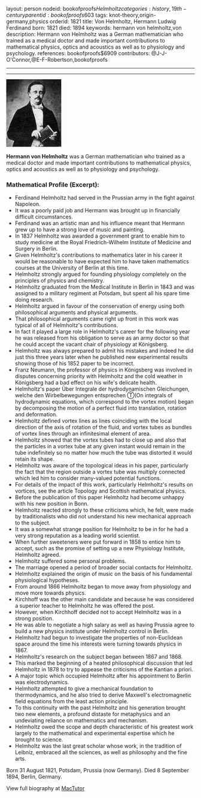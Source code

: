 layout: person
nodeid: bookofproofs$Helmholtz
categories: history,19th-century
parentid: bookofproofs$603
tags: knot-theory,origin-germany,physics
orderid: 1821
title: Von Helmholtz, Hermann Ludwig Ferdinand
born: 1821
died: 1894
keywords: hermann von helmholtz,von
description: Hermann von Helmholtz was a German mathematician who trained as a medical doctor and made important contributions to mathematical physics, optics and acoustics as well as to physiology and psychology.
references: bookofproofs$6909
contributors: @J-J-O'Connor,@E-F-Robertson,bookofproofs

---



---

![Helmholtz.jpg](https://github.com/bookofproofs/bookofproofs.github.io/blob/main/_sources/_assets/images/portraits/Helmholtz.jpg?raw=true)

**Hermann von Helmholtz** was a German mathematician who trained as a medical doctor and made important contributions to mathematical physics, optics and acoustics as well as to physiology and psychology.

### Mathematical Profile (Excerpt):
* Ferdinand Helmholtz had served in the Prussian army in the fight against Napoleon.
* It was a poorly paid job and Hermann was brought up in financially difficult circumstances.
* Ferdinand was an artistic man and his influence meant that Hermann grew up to have a strong love of music and painting.
* In 1837 Helmholtz was awarded a government grant to enable him to study medicine at the Royal Friedrich-Wilhelm Institute of Medicine and Surgery in Berlin.
* Given Helmholtz's contributions to mathematics later in his career it would be reasonable to have expected him to have taken mathematics courses at the University of Berlin at this time.
* Helmholtz strongly argued for founding physiology completely on the principles of physics and chemistry.
* Helmholtz graduated from the Medical Institute in Berlin in 1843 and was assigned to a military regiment at Potsdam, but spent all his spare time doing research.
* Helmholtz argued in favour of the conservation of energy using both philosophical arguments and physical arguments.
* That philosophical arguments came right up front in this work was typical of all of Helmholtz's contributions.
* In fact it played a large role in Helmholtz's career for the following year he was released from his obligation to serve as an army doctor so that he could accept the vacant chair of physiology at Königsberg.
* Helmholtz was always prepared to admit his mistakes and indeed he did just this three years later when he published new experimental results showing those of his 1852 paper to be incorrect.
* Franz Neumann, the professor of physics in Königsberg was involved in disputes concerning priority with Helmholtz and the cold weather in Königsberg had a bad effect on his wife's delicate health.
* Helmholtz's paper Über Integrale der hydrodynamischen Gleichungen, welche den Wirbelbewegungen entsprechen Ⓣ(On integrals of hydrodynamic equations, which correspond to the vortex motion) began by decomposing the motion of a perfect fluid into translation, rotation and deformation.
* Helmholtz defined vortex lines as lines coinciding with the local direction of the axis of rotation of the fluid, and vortex tubes as bundles of vortex lines through an infinitesimal element of area.
* Helmholtz showed that the vortex tubes had to close up and also that the particles in a vortex tube at any given instant would remain in the tube indefinitely so no matter how much the tube was distorted it would retain its shape.
* Helmholtz was aware of the topological ideas in his paper, particularly the fact that the region outside a vortex tube was multiply connected which led him to consider many-valued potential functions.
* For details of the impact of this work, particularly Helmholtz's results on vortices, see the article Topology and Scottish mathematical physics.
* Before the publication of this paper Helmholtz had become unhappy with his new position in Bonn.
* Helmholtz reacted strongly to these criticisms which, he felt, were made by traditionalists who did not understand his new mechanical approach to the subject.
* It was a somewhat strange position for Helmholtz to be in for he had a very strong reputation as a leading world scientist.
* When further sweeteners were put forward in 1858 to entice him to accept, such as the promise of setting up a new Physiology Institute, Helmholtz agreed.
* Helmholtz suffered some personal problems.
* The marriage opened a period of broader social contacts for Helmholtz.
* Helmholtz explained the origin of music on the basis of his fundamental physiological hypotheses.
* From around 1866 Helmholtz began to move away from physiology and move more towards physics.
* Kirchhoff was the other main candidate and because he was considered a superior teacher to Helmholtz he was offered the post.
* However, when Kirchhoff decided not to accept Helmholtz was in a strong position.
* He was able to negotiate a high salary as well as having Prussia agree to build a new physics institute under Helmholtz control in Berlin.
* Helmholtz had begun to investigate the properties of non-Euclidean space around the time his interests were turning towards physics in 1867.
* Helmholtz's research on the subject began between 1867 and 1868.
* This marked the beginning of a heated philosophical discussion that led Helmholtz in 1878 to try to appease the criticisms of the Kantian a priori.
* A major topic which occupied Helmholtz after his appointment to Berlin was electrodynamics.
* Helmholtz attempted to give a mechanical foundation to thermodynamics, and he also tried to derive Maxwell's electromagnetic field equations from the least action principle.
* To this continuity with the past Helmholtz and his generation brought two new elements, a profound distaste for metaphysics and an undeviating reliance on mathematics and mechanism.
* Helmholtz owed the scope and depth characteristic of his greatest work largely to the mathematical and experimental expertise which he brought to science.
* Helmholtz was the last great scholar whose work, in the tradition of Leibniz, embraced all the sciences, as well as philosophy and the fine arts.

Born 31 August 1821, Potsdam, Prussia (now Germany). Died 8 September 1894, Berlin, Germany.

View full biography at [MacTutor](https://mathshistory.st-andrews.ac.uk/Biographies/Helmholtz/)
